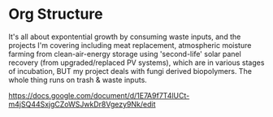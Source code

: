 # Org Structure

It's all about expontential growth by consuming waste inputs, and the projects I'm covering including meat replacement, atmospheric moisture farming from clean-air-energy storage using 'second-life' solar panel recovery (from upgraded/replaced PV systems), which are in various stages of incubation, BUT my project deals with fungi derived biopolymers.  The whole thing runs on trash & waste inputs.   



https://docs.google.com/document/d/1E7A9f7T4lUCt-m4jSQ44SxjgCZoWSJwkDr8Vgezy9Nk/edit

